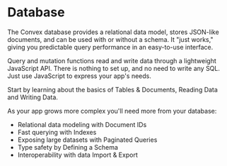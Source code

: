 <div>

<div>

<div>

<div>

<div>

<div>

# Database

</div>

The Convex database provides a relational data model, stores JSON-like
documents, and can be used with or without a schema. It \"just works,\"
giving you predictable query performance in an easy-to-use interface.

Query and mutation functions read and write data through a lightweight
JavaScript API. There is nothing to set up, and no need to write any
SQL. Just use JavaScript to express your app\'s needs.

Start by learning about the basics of Tables & Documents, Reading Data
and Writing Data.

As your app grows more complex you\'ll need more from your database:

-   Relational data modeling with Document IDs
-   Fast querying with Indexes
-   Exposing large datasets with Paginated Queries
-   Type safety by Defining a Schema
-   Interoperability with data Import & Export

</div>

</div>

</div>

</div>

</div>
